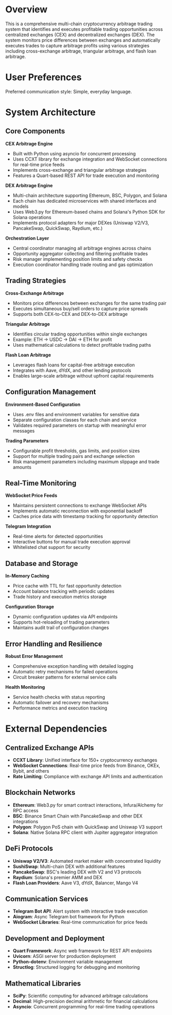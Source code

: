 # Overview

This is a comprehensive multi-chain cryptocurrency arbitrage trading system that identifies and executes profitable trading opportunities across centralized exchanges (CEX) and decentralized exchanges (DEX). The system monitors price differences between exchanges and automatically executes trades to capture arbitrage profits using various strategies including cross-exchange arbitrage, triangular arbitrage, and flash loan arbitrage.

# User Preferences

Preferred communication style: Simple, everyday language.

# System Architecture

## Core Components

**CEX Arbitrage Engine**
- Built with Python using asyncio for concurrent processing
- Uses CCXT library for exchange integration and WebSocket connections for real-time price feeds
- Implements cross-exchange and triangular arbitrage strategies
- Features a Quart-based REST API for trade execution and monitoring

**DEX Arbitrage Engine**
- Multi-chain architecture supporting Ethereum, BSC, Polygon, and Solana
- Each chain has dedicated microservices with shared interfaces and models
- Uses Web3.py for Ethereum-based chains and Solana's Python SDK for Solana operations
- Implements protocol adapters for major DEXes (Uniswap V2/V3, PancakeSwap, QuickSwap, Raydium, etc.)

**Orchestration Layer**
- Central coordinator managing all arbitrage engines across chains
- Opportunity aggregator collecting and filtering profitable trades
- Risk manager implementing position limits and safety checks
- Execution coordinator handling trade routing and gas optimization

## Trading Strategies

**Cross-Exchange Arbitrage**
- Monitors price differences between exchanges for the same trading pair
- Executes simultaneous buy/sell orders to capture price spreads
- Supports both CEX-to-CEX and DEX-to-DEX arbitrage

**Triangular Arbitrage**
- Identifies circular trading opportunities within single exchanges
- Example: ETH → USDC → DAI → ETH for profit
- Uses mathematical calculations to detect profitable trading paths

**Flash Loan Arbitrage**
- Leverages flash loans for capital-free arbitrage execution
- Integrates with Aave, dYdX, and other lending protocols
- Enables large-scale arbitrage without upfront capital requirements

## Configuration Management

**Environment-Based Configuration**
- Uses .env files and environment variables for sensitive data
- Separate configuration classes for each chain and service
- Validates required parameters on startup with meaningful error messages

**Trading Parameters**
- Configurable profit thresholds, gas limits, and position sizes
- Support for multiple trading pairs and exchange selection
- Risk management parameters including maximum slippage and trade amounts

## Real-Time Monitoring

**WebSocket Price Feeds**
- Maintains persistent connections to exchange WebSocket APIs
- Implements automatic reconnection with exponential backoff
- Caches price data with timestamp tracking for opportunity detection

**Telegram Integration**
- Real-time alerts for detected opportunities
- Interactive buttons for manual trade execution approval
- Whitelisted chat support for security

## Database and Storage

**In-Memory Caching**
- Price cache with TTL for fast opportunity detection
- Account balance tracking with periodic updates
- Trade history and execution metrics storage

**Configuration Storage**
- Dynamic configuration updates via API endpoints
- Supports hot-reloading of trading parameters
- Maintains audit trail of configuration changes

## Error Handling and Resilience

**Robust Error Management**
- Comprehensive exception handling with detailed logging
- Automatic retry mechanisms for failed operations
- Circuit breaker patterns for external service calls

**Health Monitoring**
- Service health checks with status reporting
- Automatic failover and recovery mechanisms
- Performance metrics and execution tracking

# External Dependencies

## Centralized Exchange APIs
- **CCXT Library**: Unified interface for 150+ cryptocurrency exchanges
- **WebSocket Connections**: Real-time price feeds from Binance, OKEx, Bybit, and others
- **Rate Limiting**: Compliance with exchange API limits and authentication

## Blockchain Networks
- **Ethereum**: Web3.py for smart contract interactions, Infura/Alchemy for RPC access
- **BSC**: Binance Smart Chain with PancakeSwap and other DEX integrations
- **Polygon**: Polygon PoS chain with QuickSwap and Uniswap V3 support
- **Solana**: Native Solana RPC client with Jupiter aggregator integration

## DeFi Protocols
- **Uniswap V2/V3**: Automated market maker with concentrated liquidity
- **SushiSwap**: Multi-chain DEX with additional features
- **PancakeSwap**: BSC's leading DEX with V2 and V3 protocols
- **Raydium**: Solana's premier AMM and DEX
- **Flash Loan Providers**: Aave V3, dYdX, Balancer, Mango V4

## Communication Services
- **Telegram Bot API**: Alert system with interactive trade execution
- **Aiogram**: Async Telegram bot framework for Python
- **WebSocket Libraries**: Real-time communication for price feeds

## Development and Deployment
- **Quart Framework**: Async web framework for REST API endpoints
- **Uvicorn**: ASGI server for production deployment
- **Python-dotenv**: Environment variable management
- **Structlog**: Structured logging for debugging and monitoring

## Mathematical Libraries
- **SciPy**: Scientific computing for advanced arbitrage calculations
- **Decimal**: High-precision decimal arithmetic for financial calculations
- **Asyncio**: Concurrent programming for real-time trading operations